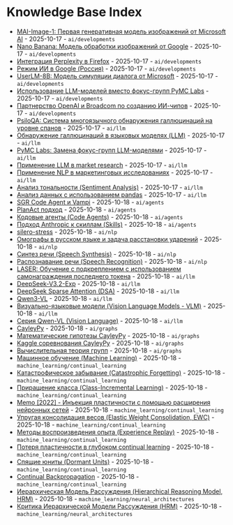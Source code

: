 # Knowledge Base Index

- [MAI-Image-1: Первая генеративная модель изображений от Microsoft AI](topics/ai/nlp/models/mai_image_1.md) - 2025-10-17 - `ai/developments`
- [Nano Banana: Модель обработки изображений от Google](topics/ai/nlp/models/nano_banana.md) - 2025-10-17 - `ai/developments`
- [Интеграция Perplexity в Firefox](topics/ai/nlp/search_engines/perplexity_firefox_integration.md) - 2025-10-17 - `ai/developments`
- [Режим ИИ в Google (Россия)](topics/ai/nlp/search_engines/google_ai_mode_ru.md) - 2025-10-17 - `ai/developments`
- [UserLM-8B: Модель симуляции диалога от Microsoft](topics/ai/nlp/models/userlm_8b.md) - 2025-10-17 - `ai/developments`
- [Использование LLM-моделей вместо фокус-групп PyMC Labs](topics/ai/nlp/applications/llm_market_research.md) - 2025-10-17 - `ai/developments`
- [Партнерство OpenAI и Broadcom по созданию ИИ-чипов](topics/ai/hardware/openai_broadcom_partnership.md) - 2025-10-17 - `ai/developments`
- [PsiloQA: Система многоязычного обнаружения галлюцинаций на уровне спанов](topics/ai/llm/hallucination_detection/psiloqa.md) - 2025-10-17 - `ai/llm`
- [Обнаружение галлюцинаций в языковых моделях (LLM)](topics/ai/llm/hallucination_detection/hallucinations_in_llm.md) - 2025-10-17 - `ai/llm`
- [PyMC Labs: Замена фокус-групп LLM-моделями](topics/ai/llm/applications/pymc_labs_focus_groups.md) - 2025-10-17 - `ai/llm`
- [Применение LLM в market research](topics/ai/llm/applications/llm_market_research.md) - 2025-10-17 - `ai/llm`
- [Применение NLP в маркетинговых исследованиях](topics/ai/nlp/applications/market_research.md) - 2025-10-17 - `ai/llm`
- [Анализ тональности (Sentiment Analysis)](topics/ai/nlp/applications/sentiment_analysis.md) - 2025-10-17 - `ai/llm`
- [Анализ данных с использованием pandas](topics/data_science/pandas/analysis.md) - 2025-10-17 - `ai/llm`
- [SGR Code Agent и Vampi](topics/ai/agents/code_agents/sgr_code_agent.md) - 2025-10-18 - `ai/agents`
- [PlanAct подход](topics/ai/agents/planact_approach.md) - 2025-10-18 - `ai/agents`
- [Кодовые агенты (Code Agents)](topics/ai/agents/code_agents/index.md) - 2025-10-18 - `ai/agents`
- [Подход Anthropic к скиллам (Skills)](topics/ai/agents/anthropic_skills_approach.md) - 2025-10-18 - `ai/agents`
- [silero-stress](topics/ai/nlp/models/silero-stress.md) - 2025-10-18 - `ai/nlp`
- [Омографы в русском языке и задача расстановки ударений](topics/ai/nlp/omographs_russian.md) - 2025-10-18 - `ai/nlp`
- [Синтез речи (Speech Synthesis)](topics/ai/nlp/models/speech_synthesis.md) - 2025-10-18 - `ai/nlp`
- [Распознавание речи (Speech Recognition)](topics/ai/nlp/models/speech_recognition.md) - 2025-10-18 - `ai/nlp`
- [LASER: Обучение с подкреплением с использованием самонаграждения последнего токена](topics/ai/llm/models/laser_reinforcement_learning.md) - 2025-10-18 - `ai/llm`
- [DeepSeek-V3.2-Exp](topics/ai/llm/models/deepseek_v3_2_exp.md) - 2025-10-18 - `ai/llm`
- [DeepSeek Sparse Attention (DSA)](topics/ai/llm/models/deepseek_sparse_attention.md) - 2025-10-18 - `ai/llm`
- [Qwen3-VL](topics/ai/llm/models/qwen/qwen3-vl.md) - 2025-10-18 - `ai/llm`
- [Визуально-языковые модели (Vision Language Models - VLM)](topics/ai/llm/models/qwen/vlm_models.md) - 2025-10-18 - `ai/llm`
- [Серия Qwen-VL (Vision Language)](topics/ai/llm/models/qwen/qwen-vl-series.md) - 2025-10-18 - `ai/llm`
- [CayleyPy](topics/ai/graphs/cayleypy.md) - 2025-10-18 - `ai/graphs`
- [Математические гипотезы CayleyPy](topics/ai/graphs/mathematical_conjectures.md) - 2025-10-18 - `ai/graphs`
- [Kaggle соревнования CayleyPy](topics/ai/graphs/kaggle_competitions.md) - 2025-10-18 - `ai/graphs`
- [Вычислительная теория групп](topics/ai/graphs/computational_group_theory.md) - 2025-10-18 - `ai/graphs`
- [Машинное обучение (Machine Learning)](topics/ai/machine_learning/machine_learning.md) - 2025-10-18 - `machine_learning/continual_learning`
- [Катастрофическое забывание (Catastrophic Forgetting)](topics/ai/machine_learning/catastrophic_forgetting/catastrophic_forgetting.md) - 2025-10-18 - `machine_learning/continual_learning`
- [Приращение класса (Class-Incremental Learning)](topics/ai/machine_learning/class_incremental_learning/class_incremental_learning.md) - 2025-10-18 - `machine_learning/continual_learning`
- [Memo [2022] - Инъекция пластичности с помощью расширения нейронных сетей](topics/ai/machine_learning/class_incremental_learning/memo_2022.md) - 2025-10-18 - `machine_learning/continual_learning`
- [Упругая консолидация весов (Elastic Weight Consolidation, EWC)](topics/ai/machine_learning/regularization/elastic_weight_consolidation.md) - 2025-10-18 - `machine_learning/continual_learning`
- [Методы воспроизведения опыта (Experience Replay)](topics/ai/machine_learning/rehearsal/experience_replay.md) - 2025-10-18 - `machine_learning/continual_learning`
- [Потеря пластичности в глубоком continual learning](topics/ai/machine_learning/plasticity/loss_of_plasticity.md) - 2025-10-18 - `machine_learning/continual_learning`
- [Спящие юниты (Dormant Units)](topics/ai/machine_learning/plasticity/dormant_units.md) - 2025-10-18 - `machine_learning/continual_learning`
- [Continual Backpropagation](topics/ai/machine_learning/plasticity/continual_backpropagation.md) - 2025-10-18 - `machine_learning/continual_learning`
- [Иерархическая Модель Рассуждения (Hierarchical Reasoning Model, HRM)](topics/ai/machine_learning/reasoning_models/hierarchical_reasoning_model_hrm.md) - 2025-10-18 - `machine_learning/neural_architectures`
- [Критика Иерархической Модели Рассуждения (HRM)](topics/ai/machine_learning/reasoning_models/hrm_critique_analysis.md) - 2025-10-18 - `machine_learning/neural_architectures`
